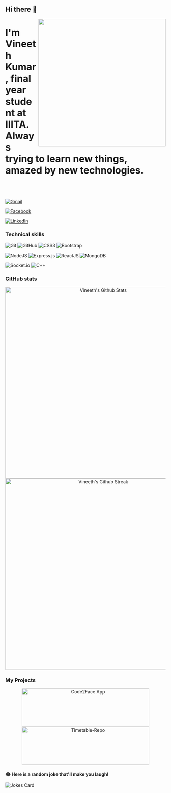 ## Hi there 👋
<img align="right" src="./assets/coverImg.gif" width="400px"> 
<h4 style="font-size: 30px;">I'm Vineeth Kumar, final year student at IIITA. Always trying to learn new things, amazed by new technologies.</h4>
<br>
  
[![Gmail](https://img.shields.io/badge/Gmail-D14836?style=for-the-badge&logo=gmail&logoColor=white)](munigyala@gmai.com)
  
[![Facebook](https://img.shields.io/badge/Facebook-%231877F2.svg?style=for-the-badge&logo=Facebook&logoColor=white)](https://www.facebook.com/vineethkumar.munigala/)
  
[![LinkedIn](https://img.shields.io/badge/linkedin-%230077B5.svg?style=for-the-badge&logo=linkedin&logoColor=white)](https://www.linkedin.com/in/vineeth-kumar-munigyala/)
  

### Technical skills

![Git](https://img.shields.io/badge/git-%23F05033.svg?style=for-the-badge&logo=git&logoColor=white) 
![GitHub](https://img.shields.io/badge/github-%23121011.svg?style=for-the-badge&logo=github&logoColor=white) 
![CSS3](https://img.shields.io/badge/css3-%231572B6.svg?style=for-the-badge&logo=css3&logoColor=white) 
![Bootstrap](https://img.shields.io/badge/bootstrap-%23563D7C.svg?style=for-the-badge&logo=bootstrap&logoColor=white)

![NodeJS](https://img.shields.io/badge/node.js-6DA55F?style=for-the-badge&logo=node.js&logoColor=white) 
![Express.js](https://img.shields.io/badge/express.js-%23404d59.svg?style=for-the-badge&logo=express&logoColor=%2361DAFB) 
![ReactJS](https://img.shields.io/badge/-ReactJs-61DAFB?logo=react&logoColor=white&style=for-the-badge)
![MongoDB](https://img.shields.io/badge/MongoDB-%234ea94b.svg?style=for-the-badge&logo=mongodb&logoColor=white) 

![Socket.io](https://img.shields.io/badge/Socket.io-black?style=for-the-badge&logo=socket.io&badgeColor=010101)
![C++](https://img.shields.io/badge/C++-00599C?style=flat-square&logo=C%2B%2B&logoColor=white) 

 <!--![NPM](https://img.shields.io/badge/NPM-%23000000.svg?style=for-the-badge&logo=npm&logoColor=white)-->


### GitHub stats

<div align="center">
  <p>
  <img align="center" src="https://github-readme-stats.vercel.app/api?username=VineethKumarM&show_icons=true&locale=en&theme=jolly&hide_border=true" alt="Vineeth's Github Stats" width="600"/> 
  <img align="center" src="https://github-readme-streak-stats.herokuapp.com/?user=VineethKumarM&theme=jolly&hide_border=true" alt="Vineeth's Github Streak" width="600"/>
<!--   <img align="center" src="https://github-readme-stats.vercel.app/api/top-langs/?username=VineethKumarM&layout=compact&theme=jolly&hide_border=true" alt="Vineeth's Github Streak" width="600"/> -->

<br>
<!--
[![Codechef](https://img.shields.io/badge/Codechef-%23B92B27.svg?&style=for-the-badge&logo=Codechef&logoColor=white)](https://www.codechef.com/users/vineethkumar_m) 
  [![Codeforces](https://img.shields.io/badge/Codeforces-445f9d?style=for-the-badge&logo=Codeforces&logoColor=white)](https://codeforces.com/profile/vineeth_kumar)
  [![HackerEarth](https://img.shields.io/badge/HackerEarth-%232C3454.svg?style=for-the-badge&logo=HackerEarth&logoColor=Blue)](https://www.hackerearth.com/@iib2020026)
  -->
 </p> 
  </div>
 
### My Projects
<div align="center">
  
  <img align="center" src="https://github-readme-stats.vercel.app/api/pin/?username=VineethKumarM&repo=Code2Face-InterviewCodeCollab&theme=jolly&hide_border=true" alt="Code2Face App" width="400" height="120"/><img align="center" src="https://github-readme-stats.vercel.app/api/pin/?username=VineethKumarM&repo=YummyReviews-frontend&theme=jolly&hide_border=true" alt="Timetable-Repo" width="400" height="120"/>


</div>

#### 😂 Here is a random joke that'll make you laugh!
![Jokes Card](https://readme-jokes.vercel.app/api)




